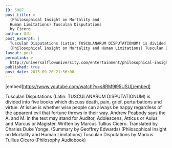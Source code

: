 ```yaml
---
ID: 5087
post_title: >
  (Philosophical Insight on Mortality and
  Human Limitations) Tusculan Disputations
  by Cicero
author: UfU
post_excerpt: |
  Tusculan Disputations (Latin: TUSCULANARUM DISPUTATIONUM) is divided into five books which discuss death, pain, grief, perturbations and virtue. At issue is whether wise people can always be happy regardless of the apparent evil that fortune throws in their way. Andrew Peabody says the A. and M. in the text may stand for Auditor, Adolescens, Atticus or Aulus and Marcus or Magister. Written by Marcus Tullius Cicero. Translated by Charles Duke Yonge. (Summary by Geoffrey Edwards)
  (Philosophical Insight on Mortality and Human Limitations) Tusculan Disputations by Marcus Tullius Cicero (Philosophy Audiobook)
layout: post
permalink: >
  http://universalflowuniversity.com/entertainment/philosophical-insight-on-mortality-and-human-limitations-tusculan-disputations-by-cicero/
published: true
post_date: 2015-09-20 21:56:08
---
```

[embed]https://www.youtube.com/watch?v=s8RM9l95USU[/embed]<br>
<p>Tusculan Disputations (Latin: TUSCULANARUM DISPUTATIONUM) is divided into five books which discuss death, pain, grief, perturbations and virtue. At issue is whether wise people can always be happy regardless of the apparent evil that fortune throws in their way. Andrew Peabody says the A. and M. in the text may stand for Auditor, Adolescens, Atticus or Aulus and Marcus or Magister. Written by Marcus Tullius Cicero. Translated by Charles Duke Yonge. (Summary by Geoffrey Edwards)
(Philosophical Insight on Mortality and Human Limitations) Tusculan Disputations by Marcus Tullius Cicero (Philosophy Audiobook)</p>